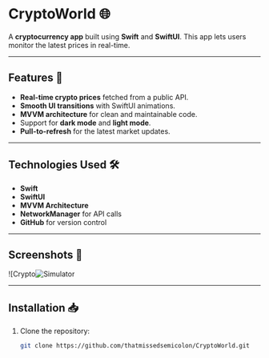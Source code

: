 # CryptoWorld 🌐

A **cryptocurrency app** built using **Swift** and **SwiftUI**. This app lets users monitor the latest prices in real-time.

---

## Features 🚀
- **Real-time crypto prices** fetched from a public API.
- **Smooth UI transitions** with SwiftUI animations.
- **MVVM architecture** for clean and maintainable code.
- Support for **dark mode** and **light mode**.
- **Pull-to-refresh** for the latest market updates.

---

## Technologies Used 🛠️
- **Swift**
- **SwiftUI**
- **MVVM Architecture**
- **NetworkManager** for API calls
- **GitHub** for version control

---

## Screenshots 📱
![Crypto![Simulator](https://github.com/user-attachments/assets/8a03ba04-8da4-4f6c-a342-96082927f60a)  

---

## Installation 📥
1. Clone the repository:
   ```bash
   git clone https://github.com/thatmissedsemicolon/CryptoWorld.git
